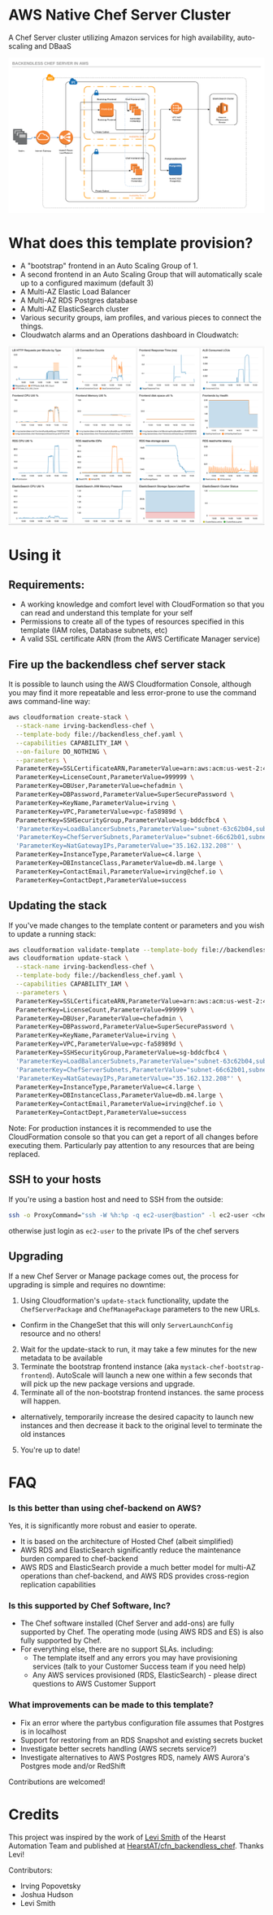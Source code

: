 # AWS Native Chef Server Cluster
A Chef Server cluster utilizing Amazon services for high availability, auto-scaling and DBaaS

![Chef Server Backendless Diagram](/images/arch-diagram.png?raw=true "Architecture Diagram")

# What does this template provision?
- A "bootstrap" frontend in an Auto Scaling Group of 1.
- A second frontend in an Auto Scaling Group that will automatically scale up to a configured maximum (default 3)
- A Multi-AZ Elastic Load Balancer
- A Multi-AZ RDS Postgres database
- A Multi-AZ ElasticSearch cluster
- Various security groups, iam profiles, and various pieces to connect the things.
- Cloudwatch alarms and an Operations dashboard in Cloudwatch:

![Dashboard Example](/images/opsdashboard.png?raw=true "Architecture Diagram")


# Using it

## Requirements:
* A working knowledge and comfort level with CloudFormation so that you can read and understand this template for your self
* Permissions to create all of the types of resources specified in this template (IAM roles, Database subnets, etc)
* A valid SSL certificate ARN (from the AWS Certificate Manager service)

## Fire up the backendless chef server stack

It is possible to launch using the AWS Cloudformation Console, although you may find it more repeatable and less error-prone to use the command aws command-line way:

```bash
aws cloudformation create-stack \
  --stack-name irving-backendless-chef \
  --template-body file://backendless_chef.yaml \
  --capabilities CAPABILITY_IAM \
  --on-failure DO_NOTHING \
  --parameters \
  ParameterKey=SSLCertificateARN,ParameterValue=arn:aws:acm:us-west-2:446539779517:certificate/60f573b3-f8ed-48d9-a6d1-e89f79da2e8f \
  ParameterKey=LicenseCount,ParameterValue=999999 \
  ParameterKey=DBUser,ParameterValue=chefadmin \
  ParameterKey=DBPassword,ParameterValue=SuperSecurePassword \
  ParameterKey=KeyName,ParameterValue=irving \
  ParameterKey=VPC,ParameterValue=vpc-fa58989d \
  ParameterKey=SSHSecurityGroup,ParameterValue=sg-bddcfbc4 \
  'ParameterKey=LoadBalancerSubnets,ParameterValue="subnet-63c62b04,subnet-dc1611aa,subnet-0247365a"' \
  'ParameterKey=ChefServerSubnets,ParameterValue="subnet-66c62b01,subnet-df1611a9,subnet-01473659"' \
  'ParameterKey=NatGatewayIPs,ParameterValue="35.162.132.208"' \
  ParameterKey=InstanceType,ParameterValue=c4.large \
  ParameterKey=DBInstanceClass,ParameterValue=db.m4.large \
  ParameterKey=ContactEmail,ParameterValue=irving@chef.io \
  ParameterKey=ContactDept,ParameterValue=success
```

## Updating the stack

If you've made changes to the template content or parameters and you wish to update a running stack:

```bash
aws cloudformation validate-template --template-body file://backendless_chef.yaml &&
aws cloudformation update-stack \
  --stack-name irving-backendless-chef \
  --template-body file://backendless_chef.yaml \
  --capabilities CAPABILITY_IAM \
  --parameters \
  ParameterKey=SSLCertificateARN,ParameterValue=arn:aws:acm:us-west-2:446539779517:certificate/60f573b3-f8ed-48d9-a6d1-e89f79da2e8f \
  ParameterKey=LicenseCount,ParameterValue=999999 \
  ParameterKey=DBUser,ParameterValue=chefadmin \
  ParameterKey=DBPassword,ParameterValue=SuperSecurePassword \
  ParameterKey=KeyName,ParameterValue=irving \
  ParameterKey=VPC,ParameterValue=vpc-fa58989d \
  ParameterKey=SSHSecurityGroup,ParameterValue=sg-bddcfbc4 \
  'ParameterKey=LoadBalancerSubnets,ParameterValue="subnet-63c62b04,subnet-dc1611aa,subnet-0247365a"' \
  'ParameterKey=ChefServerSubnets,ParameterValue="subnet-66c62b01,subnet-df1611a9,subnet-01473659"' \
  'ParameterKey=NatGatewayIPs,ParameterValue="35.162.132.208"' \
  ParameterKey=InstanceType,ParameterValue=c4.large \
  ParameterKey=DBInstanceClass,ParameterValue=db.m4.large \
  ParameterKey=ContactEmail,ParameterValue=irving@chef.io \
  ParameterKey=ContactDept,ParameterValue=success
```

Note: For production instances it is recommended to use the CloudFormation console so that you can get a report of all changes before executing them.  Particularly pay attention to any resources that are being replaced.

## SSH to your hosts

If you're using a bastion host and need to SSH from the outside:

```bash
ssh -o ProxyCommand="ssh -W %h:%p -q ec2-user@bastion" -l ec2-user <chef server private ip>
```

otherwise just login as `ec2-user` to the private IPs of the chef servers

## Upgrading

If a new Chef Server or Manage package comes out, the process for upgrading is simple and requires no downtime:

1. Using Cloudformation's `update-stack` functionality, update the `ChefServerPackage` and `ChefManagePackage` parameters to the new URLs.
  - Confirm in the ChangeSet that this will only `ServerLaunchConfig` resource and no others!
2. Wait for the update-stack to run, it may take a few minutes for the new metadata to be available
3. Terminate the bootstrap frontend instance (aka `mystack-chef-bootstrap-frontend`). AutoScale will launch a new one within a few seconds that will pick up the new package versions and upgrade.
4. Terminate all of the non-bootstrap frontend instances.  the same process will happen.
  - alternatively, temporarily increase the desired capacity to launch new instances and then decrease it back to the original level to terminate the old instances
5. You're up to date!

# FAQ

### Is this better than using chef-backend on AWS?

Yes, it is significantly more robust and easier to operate.
- It is based on the architecture of Hosted Chef (albeit simplified)
- AWS RDS and ElasticSearch significantly reduce the maintenance burden compared to chef-backend
- AWS RDS and ElasticSearch provide a much better model for multi-AZ operations than chef-backend, and AWS RDS provides cross-region replication capabilities

### Is this supported by Chef Software, Inc?

- The Chef software installed (Chef Server and add-ons) are fully supported by Chef.  The operating mode (using AWS RDS and ES) is also fully supported by Chef.
- For everything else, there are no support SLAs.  including:
  - The template itself and any errors you may have provisioning services (talk to your Customer Success team if you need help)
  - Any AWS services provisioned (RDS, ElasticSearch) - please direct questions to AWS Customer Support

### What improvements can be made to this template?

- Fix an error where the partybus configuration file assumes that Postgres is in localhost
- Support for restoring from an RDS Snapshot and existing secrets bucket
- Investigate better secrets handling (AWS secrets service?)
- Investigate alternatives to AWS Postgres RDS, namely AWS Aurora's Postgres mode and/or RedShift

Contributions are welcomed!

# Credits

This project was inspired by the work of [Levi Smith](https://github.com/TheFynx) of the Hearst Automation Team and published at [HearstAT/cfn_backendless_chef](https://github.com/HearstAT/cfn_backendless_chef).  Thanks Levi!

Contributors:
- Irving Popovetsky
- Joshua Hudson
- Levi Smith
